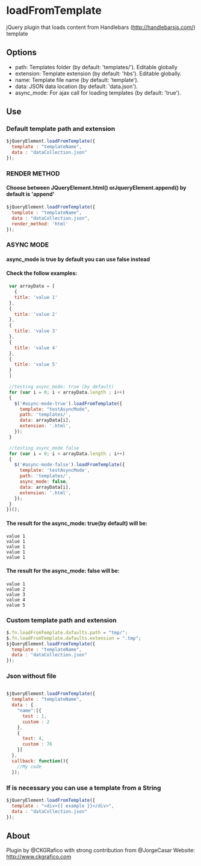 # loadFromTemplate
jQuery plugin that loads content from Handlebars (http://handlebarsjs.com/) template

## Options
* path: Templates folder (by default: 'templates/'). Editable globally
* extension: Template extension (by default: 'hbs'). Editable globally.
* name: Template file name (by default: 'template').
* data: JSON data location (by default: 'data.json').
* async_mode: For ajax call for loading templates (by default: 'true').

## Use

### Default template path and extension
```javascript
$jQueryElement.loadFromTemplate({
  template : "templateName",
  data : "dataCollection.json"
});
```
### RENDER METHOD
#### Choose between JQueryElement.html() orJqueryElement.append() by default is 'append'
```javascript
$jQueryElement.loadFromTemplate({
  template : "templateName",
  data : "dataCollection.json",
  render_method: 'html'
});
```

### ASYNC MODE
#### async_mode is true by default you can use false instead
####
#### Check the follow examples:
####
```javascript
 var arrayData = [
   {
   title: 'value 1'
 },
 {
   title: 'value 2'
 },
 {
   title: 'value 3'
 },
 {
   title: 'value 4'
 },
 {
   title: 'value 5'
 }
 ]

 //testing async_mode: true (by default)
 for (var i = 0; i < arrayData.length ; i++)
 {
   $('#async-mode-true').loadFromTemplate({
     template: "testAsyncMode",
     path: 'templates/',
     data: arrayData[i],
     extension: '.html',
   });
 }

 //testing async_mode false
 for (var i = 0; i < arrayData.length ; i++)
 {
   $('#async-mode-false').loadFromTemplate({
     template: 'testAsyncMode',
     path: 'templates/',
     async_mode: false,
     data: arrayData[i],
     extension: '.html',
   });
 }
})();

```

#### The result for the async_mode: true(by default) will be:
####
```
value 1
value 1
value 1
value 1
value 1
```

#### The result for the async_mode: false will be:
####
```
value 1
value 2
value 3
value 4
value 5
```

### Custom template path and extension
```javascript
$.fn.loadFromTemplate.dafaults.path = "tmp/";
$.fn.loadFromTemplate.dafaults.extension = ".tmp";
$jQueryElement.loadFromTemplate({
  template : "templateName",
  data : "dataCollection.json"
});
```

### Json without file
```javascript

$jQueryElement.loadFromTemplate({
  template : "templateName",
  data : {
    "name":[{
      test : 1,
      custom : 2
    },
    {
      test: 4,
      custom : 76
    }]
  },
  callback: function(){
    //My code
  });
```

### If is necessary you can use a template from a String
```javascript
$jQueryElement.loadFromTemplate({
  template : "<div>{{ example }}</div>",
  data : "dataCollection.json"
});
```

## About
Plugin by @CKGRafico with strong contribution from @JorgeCasar
Website: http://www.ckgrafico.com
